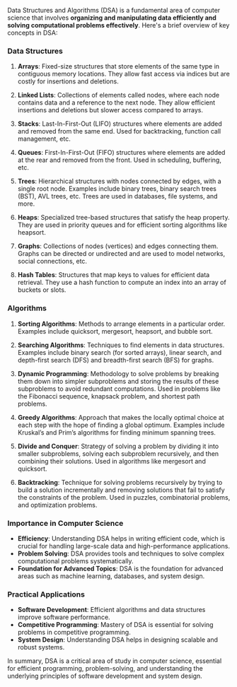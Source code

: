 Data Structures and Algorithms (DSA) is a fundamental area of computer science that involves **organizing and manipulating data efficiently and solving computational problems effectively**. 
Here's a brief overview of key concepts in DSA:

### Data Structures

1. **Arrays**: Fixed-size structures that store elements of the same type in contiguous memory locations. They allow fast access via indices but are costly for insertions and deletions.

2. **Linked Lists**: Collections of elements called nodes, where each node contains data and a reference to the next node. They allow efficient insertions and deletions but slower access compared to arrays.

3. **Stacks**: Last-In-First-Out (LIFO) structures where elements are added and removed from the same end. Used for backtracking, function call management, etc.

4. **Queues**: First-In-First-Out (FIFO) structures where elements are added at the rear and removed from the front. Used in scheduling, buffering, etc.

5. **Trees**: Hierarchical structures with nodes connected by edges, with a single root node. Examples include binary trees, binary search trees (BST), AVL trees, etc. Trees are used in databases, file systems, and more.

6. **Heaps**: Specialized tree-based structures that satisfy the heap property. They are used in priority queues and for efficient sorting algorithms like heapsort.

7. **Graphs**: Collections of nodes (vertices) and edges connecting them. Graphs can be directed or undirected and are used to model networks, social connections, etc.

8. **Hash Tables**: Structures that map keys to values for efficient data retrieval. They use a hash function to compute an index into an array of buckets or slots.

### Algorithms

1. **Sorting Algorithms**: Methods to arrange elements in a particular order. Examples include quicksort, mergesort, heapsort, and bubble sort.

2. **Searching Algorithms**: Techniques to find elements in data structures. Examples include binary search (for sorted arrays), linear search, and depth-first search (DFS) and breadth-first search (BFS) for graphs.

3. **Dynamic Programming**: Methodology to solve problems by breaking them down into simpler subproblems and storing the results of these subproblems to avoid redundant computations. Used in problems like the Fibonacci sequence, knapsack problem, and shortest path problems.

4. **Greedy Algorithms**: Approach that makes the locally optimal choice at each step with the hope of finding a global optimum. Examples include Kruskal’s and Prim’s algorithms for finding minimum spanning trees.

5. **Divide and Conquer**: Strategy of solving a problem by dividing it into smaller subproblems, solving each subproblem recursively, and then combining their solutions. Used in algorithms like mergesort and quicksort.

6. **Backtracking**: Technique for solving problems recursively by trying to build a solution incrementally and removing solutions that fail to satisfy the constraints of the problem. Used in puzzles, combinatorial problems, and optimization problems.

### Importance in Computer Science

- **Efficiency**: Understanding DSA helps in writing efficient code, which is crucial for handling large-scale data and high-performance applications.
- **Problem Solving**: DSA provides tools and techniques to solve complex computational problems systematically.
- **Foundation for Advanced Topics**: DSA is the foundation for advanced areas such as machine learning, databases, and system design.

### Practical Applications

- **Software Development**: Efficient algorithms and data structures improve software performance.
- **Competitive Programming**: Mastery of DSA is essential for solving problems in competitive programming.
- **System Design**: Understanding DSA helps in designing scalable and robust systems.

In summary, DSA is a critical area of study in computer science, essential for efficient programming, problem-solving, and understanding the underlying principles of software development and system design.
